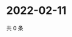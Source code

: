 # 2022-02-11

共 0 条

<!-- BEGIN WEIBO -->
<!-- 最后更新时间 Fri Feb 11 2022 12:01:00 GMT+0800 (China Standard Time) -->

<!-- END WEIBO -->
